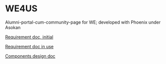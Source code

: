 # WE4US
Alumni-portal-cum-community-page for WE; developed with Phoenix under Asokan

[Requirement doc, initial](https://www.overleaf.com/1523542634msyxpfkyqjdm#5499bd)

[Requirement doc in use](https://docs.google.com/document/d/1EOvy3KtNSXthx0VdpciAe1-puTyQEJVCzLI-dmggtAg/edit?tab=t.0#heading=h.8p2gij5mkuyk)

[Components design doc](https://docs.google.com/document/d/1EjnR7TSgLn45TygY310lEr0LRSvZNPNekAHC9m2lmn8/edit?tab=t.0#heading=h.7de2bm2l8amk)

